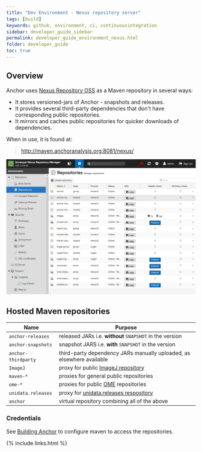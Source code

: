 ```yaml
---
title: "Dev Environment - Nexus repository server"
tags: [build]
keywords: github, environment, ci, continuousintegration
sidebar: developer_guide_sidebar
permalink: developer_guide_environment_nexus.html
folder: developer_guide
toc: true
---
```


## Overview

Anchor uses [Nexus Repository OSS](https://www.sonatype.com/nexus-repository-oss) as a Maven repository in several ways:

- It stores versioned-jars of Anchor - snapshots and releases.
- It provides several third-party dependencies that don't have corresponding public repositories.
- It mirrors and caches public repositories for quicker downloads of dependencies.
 
 When in use, it is found at:
> http://maven.anchoranalysis.org:8081/nexus/
 
 <img src="/images/developer_guide/nexus.png" alt="Screenshot of Nexus Repository Server for anchor" class="screenshotExample"/>

## Hosted Maven repositories

| Name | Purpose |
| ---- | ------- |
| `anchor-releases`| released JARs i.e. **without** `SNAPSHOT` in the version |
| `anchor-snapshots` | snapshot JARS i.e. **with** `SNAPSHOT` in the version |
| `anchor-thirdparty` | third-party dependency JARs manually uploaded, as elsewhere available | 
| `ImageJ` | proxy for public [ImageJ repository](http://maven.imagej.net/content/groups/public) |
| `maven-*` | proxies for general public repositories |
| `ome-*` | proxies for public [OME](https://www.openmicroscopy.org/) repositories |
| `unidata.releases` | proxy for [unidata.releases respository](https://artifacts.unidata.ucar.edu/#browse/browse:unidata-releases) |
| `anchor` | virtual repository combining all of the above |

### Credentials

See [Building Anchor](/developer_guide_building_anchor.html#mavenCredentials) to configure maven to access the repositories.

{% include links.html %}